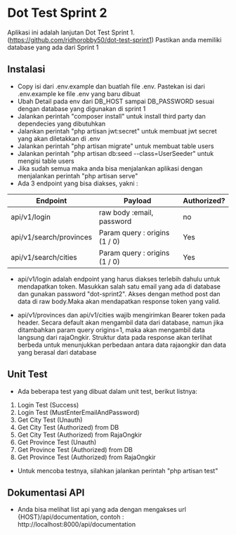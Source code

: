 # Dot Test Sprint 2

Aplikasi ini adalah lanjutan Dot Test Sprint 1. (https://github.com/ridhorobby50/dot-test-sprint1)
Pastikan anda memiliki database yang ada dari Sprint 1
## Instalasi
- Copy isi dari .env.example dan buatlah file .env. Pastekan isi dari .env.example ke file .env yang baru dibuat
- Ubah Detail pada env dari DB_HOST sampai DB_PASSWORD sesuai dengan database yang digunakan di sprint 1
- Jalankan perintah "composer install" untuk install third party dan dependecies yang dibutuhkan
- Jalankan perintah "php artisan jwt:secret" untuk membuat jwt secret yang akan diletakkan di .env
- Jalankan perintah "php artisan migrate" untuk membuat table users
- Jalankan perintah "php artisan db:seed --class=UserSeeder" untuk mengisi table users
- Jika sudah semua maka anda bisa menjalankan aplikasi dengan menjalankan perintah "php artisan serve"
- Ada 3 endpoint yang bisa diakses, yakni :

| Endpoint                | Payload                       | Authorized? |
|-------------------------|-------------------------------|-------------|
| api/v1/login            | raw body :email, password     | no          |
| api/v1/search/provinces | Param query : origins (1 / 0) | Yes         |
| api/v1/search/cities    | Param query : origins (1 / 0) | Yes         |


- api/v1/login adalah endpoint yang harus diakses terlebih dahulu untuk mendapatkan token. Masukkan salah satu email yang ada di database dan gunakan password "dot-sprint2". Akses dengan method post dan data di raw body.Maka akan mendapatkan response token yang valid.

- api/v1/provinces dan api/v1/cities wajib mengirimkan Bearer token pada header. Secara default akan mengambil data dari database, namun jika ditambahkan param query origins=1, maka akan mengambil data langsung dari rajaOngkir. Struktur data pada response akan terlihat berbeda untuk menunjukkan perbedaan antara data rajaongkir dan data yang berasal dari database

## Unit Test
- Ada beberapa test yang dibuat dalam unit test, berikut listnya:
 1. Login Test (Success)
 2. Login Test (MustEnterEmailAndPassword)
 3. Get City Test (Unauth)
 4. Get City Test (Authorized) from DB
 5. Get City Test (Authorized) from RajaOngkir
 6. Get Province Test (Unauth)
 7. Get Province Test (Authorized) from DB
 8. Get Province Test (Authorized) from RajaOngkir

- Untuk mencoba testnya, silahkan jalankan perintah "php artisan test"


## Dokumentasi API
- Anda bisa melihat list api yang ada dengan mengakses url {HOST}/api/documentation, contoh : http://localhost:8000/api/documentation